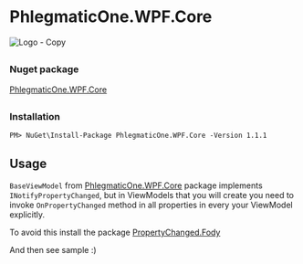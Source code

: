 # PhlegmaticOne.WPF.Core
![Logo - Copy](https://user-images.githubusercontent.com/73738250/192877116-bf055039-8220-4ec7-bec0-66c1e269910f.png)
##

### Nuget package
[PhlegmaticOne.WPF.Core](https://www.nuget.org/packages/PhlegmaticOne.WPF.Core/)
##

### Installation
```
PM> NuGet\Install-Package PhlegmaticOne.WPF.Core -Version 1.1.1
```
## Usage
```BaseViewModel``` from [PhlegmaticOne.WPF.Core](https://www.nuget.org/packages/PhlegmaticOne.WPF.Core/) package implements ```INotifyPropertyChanged```, but in ViewModels that you will create you need to invoke ```OnPropertyChanged``` method in all properties in every your ViewModel explicitly.

To avoid this install the package [PropertyChanged.Fody](https://www.nuget.org/packages/PropertyChanged.Fody/)

And then see sample :)
